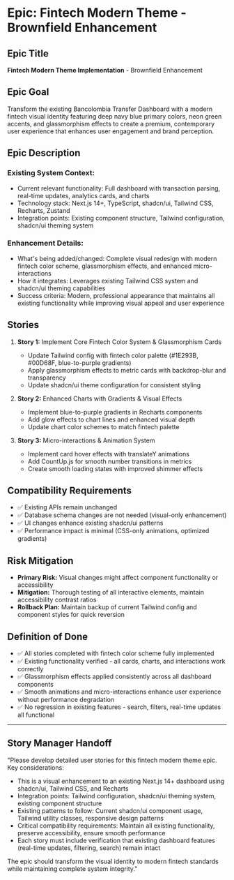 # Epic: Fintech Modern Theme - Brownfield Enhancement

## Epic Title
**Fintech Modern Theme Implementation** - Brownfield Enhancement

## Epic Goal
Transform the existing Bancolombia Transfer Dashboard with a modern fintech visual identity featuring deep navy blue primary colors, neon green accents, and glassmorphism effects to create a premium, contemporary user experience that enhances user engagement and brand perception.

## Epic Description

### Existing System Context:
- Current relevant functionality: Full dashboard with transaction parsing, real-time updates, analytics cards, and charts
- Technology stack: Next.js 14+, TypeScript, shadcn/ui, Tailwind CSS, Recharts, Zustand
- Integration points: Existing component structure, Tailwind configuration, shadcn/ui theming system

### Enhancement Details:
- What's being added/changed: Complete visual redesign with modern fintech color scheme, glassmorphism effects, and enhanced micro-interactions
- How it integrates: Leverages existing Tailwind CSS system and shadcn/ui theming capabilities
- Success criteria: Modern, professional appearance that maintains all existing functionality while improving visual appeal and user experience

## Stories

1. **Story 1:** Implement Core Fintech Color System & Glassmorphism Cards
   - Update Tailwind config with fintech color palette (#1E293B, #00D68F, blue-to-purple gradients)
   - Apply glassmorphism effects to metric cards with backdrop-blur and transparency
   - Update shadcn/ui theme configuration for consistent styling

2. **Story 2:** Enhanced Charts with Gradients & Visual Effects  
   - Implement blue-to-purple gradients in Recharts components
   - Add glow effects to chart lines and enhanced visual depth
   - Update chart color schemes to match fintech palette

3. **Story 3:** Micro-interactions & Animation System
   - Implement card hover effects with translateY animations
   - Add CountUp.js for smooth number transitions in metrics
   - Create smooth loading states with improved shimmer effects

## Compatibility Requirements

- ✅ Existing APIs remain unchanged
- ✅ Database schema changes are not needed (visual-only enhancement)  
- ✅ UI changes enhance existing shadcn/ui patterns
- ✅ Performance impact is minimal (CSS-only animations, optimized gradients)

## Risk Mitigation

- **Primary Risk:** Visual changes might affect component functionality or accessibility
- **Mitigation:** Thorough testing of all interactive elements, maintain accessibility contrast ratios
- **Rollback Plan:** Maintain backup of current Tailwind config and component styles for quick reversion

## Definition of Done

- ✅ All stories completed with fintech color scheme fully implemented
- ✅ Existing functionality verified - all cards, charts, and interactions work correctly
- ✅ Glassmorphism effects applied consistently across all dashboard components
- ✅ Smooth animations and micro-interactions enhance user experience without performance degradation
- ✅ No regression in existing features - search, filters, real-time updates all functional

---

## Story Manager Handoff

"Please develop detailed user stories for this fintech modern theme epic. Key considerations:

- This is a visual enhancement to an existing Next.js 14+ dashboard using shadcn/ui, Tailwind CSS, and Recharts
- Integration points: Tailwind configuration, shadcn/ui theming system, existing component structure
- Existing patterns to follow: Current shadcn/ui component usage, Tailwind utility classes, responsive design patterns
- Critical compatibility requirements: Maintain all existing functionality, preserve accessibility, ensure smooth performance
- Each story must include verification that existing dashboard features (real-time updates, filtering, search) remain intact

The epic should transform the visual identity to modern fintech standards while maintaining complete system integrity."